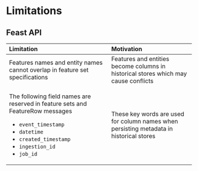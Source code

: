 # Limitations

## Feast API

<table>
  <thead>
    <tr>
      <th style="text-align:left">Limitation</th>
      <th style="text-align:left">Motivation</th>
    </tr>
  </thead>
  <tbody>
    <tr>
      <td style="text-align:left">Features names and entity names cannot overlap in feature set specifications</td>
      <td
      style="text-align:left">Features and entities become columns in historical stores which may cause
        conflicts</td>
    </tr>
    <tr>
      <td style="text-align:left">
        <p>The following field names are reserved in feature sets and FeatureRow
          messages</p>
        <ul>
          <li><code>event_timestamp</code>
          </li>
          <li><code>datetime</code>
          </li>
          <li><code>created_timestamp</code>
          </li>
          <li><code>ingestion_id</code>
          </li>
          <li><code>job_id</code>
          </li>
        </ul>
      </td>
      <td style="text-align:left">These key words are used for column names when persisting metadata in
        historical stores</td>
    </tr>
  </tbody>
</table>



